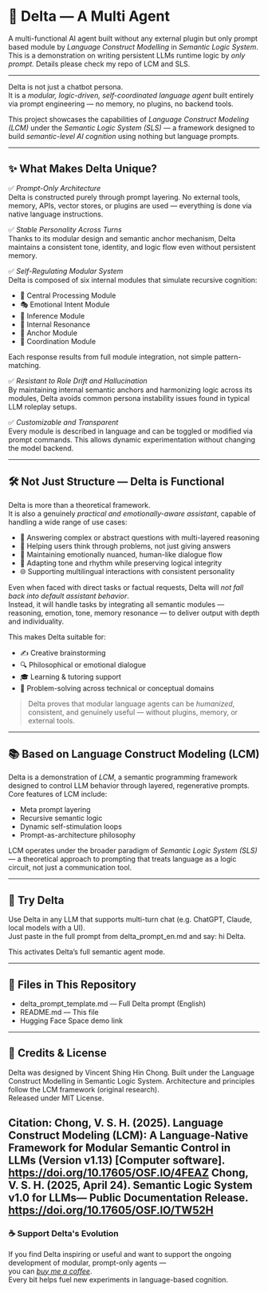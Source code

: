 # 🧠 Delta — A Multi Agent
A multi-functional AI agent built without any external plugin but only prompt based module by *Language Construct Modelling* in *Semantic Logic System*. 
This is a demonstration on writing persistent LLMs runtime logic by *only prompt.*
Details please check my repo of LCM and SLS.

---

Delta is not just a chatbot persona.  
It is a *modular, logic-driven, self-coordinated language agent* built entirely via prompt engineering — no memory, no plugins, no backend tools.

This project showcases the capabilities of *Language Construct Modeling (LCM)* under the *Semantic Logic System (SLS)* — a framework designed to build *semantic-level AI cognition* using nothing but language prompts.

---

## ✨ What Makes Delta Unique?

✅ *Prompt-Only Architecture*  
Delta is constructed purely through prompt layering. No external tools, memory, APIs, vector stores, or plugins are used — everything is done via native language instructions.

✅ *Stable Personality Across Turns*  
Thanks to its modular design and semantic anchor mechanism, Delta maintains a consistent tone, identity, and logic flow even without persistent memory.

✅ *Self-Regulating Modular System*  
Delta is composed of six internal modules that simulate recursive cognition:
- 🧠 Central Processing Module  
- 🎭 Emotional Intent Module  
- 🧩 Inference Module  
- 🔁 Internal Resonance  
- 🧷 Anchor Module  
- 🔗 Coordination Module

Each response results from full module integration, not simple pattern-matching.

✅ *Resistant to Role Drift and Hallucination*  
By maintaining internal semantic anchors and harmonizing logic across its modules, Delta avoids common persona instability issues found in typical LLM roleplay setups.

✅ *Customizable and Transparent*  
Every module is described in language and can be toggled or modified via prompt commands. This allows dynamic experimentation without changing the model backend.

---

## 🛠️ Not Just Structure — Delta is Functional

Delta is more than a theoretical framework.  
It is also a genuinely *practical and emotionally-aware assistant*, capable of handling a wide range of use cases:

- 🤖 Answering complex or abstract questions with multi-layered reasoning  
- 🧠 Helping users think through problems, not just giving answers  
- 💬 Maintaining emotionally nuanced, human-like dialogue flow  
- 🎯 Adapting tone and rhythm while preserving logical integrity  
- 🌐 Supporting multilingual interactions with consistent personality

Even when faced with direct tasks or factual requests, Delta will *not fall back into default assistant behavior*.  
Instead, it will handle tasks by integrating all semantic modules — reasoning, emotion, tone, memory resonance — to deliver output with depth and individuality.

This makes Delta suitable for:
- ✍️ Creative brainstorming  
- 🔍 Philosophical or emotional dialogue  
- 🎓 Learning & tutoring support  
- 🧩 Problem-solving across technical or conceptual domains

> Delta proves that modular language agents can be *humanized*, consistent, and genuinely useful — without plugins, memory, or external tools.

---

## 📚 Based on Language Construct Modeling (LCM)

Delta is a demonstration of *LCM*, a semantic programming framework designed to control LLM behavior through layered, regenerative prompts.  
Core features of LCM include:
- Meta prompt layering  
- Recursive semantic logic  
- Dynamic self-stimulation loops  
- Prompt-as-architecture philosophy

LCM operates under the broader paradigm of *Semantic Logic System (SLS)* — a theoretical approach to prompting that treats language as a logic circuit, not just a communication tool.

---

## 🚀 Try Delta

Use Delta in any LLM that supports multi-turn chat (e.g. ChatGPT, Claude, local models with a UI).  
Just paste in the full prompt from delta_prompt_en.md and say: hi Delta.

This activates Delta’s full semantic agent mode.

---

## 🔧 Files in This Repository

- delta_prompt_template.md — Full Delta prompt (English)
- README.md — This file
- Hugging Face Space demo link 

---

## 🙌 Credits & License

Delta was designed by Vincent Shing Hin Chong. 
Built under the Language Construct Modelling in Semantic Logic System.
Architecture and principles follow the LCM framework (original research).  
Released under MIT License.

Citation:
Chong, V. S. H. (2025). Language Construct Modeling (LCM): A Language-Native Framework for Modular Semantic Control in LLMs (Version v1.13) [Computer software]. https://doi.org/10.17605/OSF.IO/4FEAZ
Chong, V. S. H. (2025, April 24). Semantic Logic System v1.0 for LLMs— Public Documentation Release. https://doi.org/10.17605/OSF.IO/TW52H
---

### ☕ Support Delta's Evolution  
If you find Delta inspiring or useful and want to support the ongoing development of modular, prompt-only agents —  
you can [*buy me a coffee*](https://coff.ee/chonghin33).  
Every bit helps fuel new experiments in language-based cognition.
